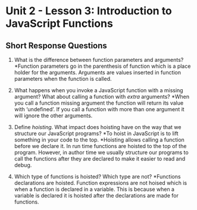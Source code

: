 # Unit 2 - Lesson 3: Introduction to JavaScript Functions
## Short Response Questions

1. What is the difference between function parameters and arguments?
    *Function parameters go in the parenthesis of function which is a place holder for the arguments. Arguments are values inserted in function parameters when the function is called. 

2. What happens when you invoke a JavaScript function with a missing argument? What about calling a function with _extra_ arguments? 
    *When you call a function missing argument the function will return its value with ‘undefined’.  If you call a function with more than one argument it will ignore the other arguments.

3. Define _hoisting_. What impact does hoisting have on the way that we structure our JavaScript programs?
    *To hoist in JavaScript is to lift something in your code to the top.
    *Hoisting allows calling a function before we declare it. In run time functions are hoisted to the top of the program. However, in author time we usually structure our programs to call the functions after they are declared to make it easier to read and debug. 

4. Which type of functions is hoisted? Which type are not?
    *Functions declarations are hoisted. Function expressions are not hoised which is when a function is declared in a variable. This is because when a variable is declared it is hoisted after the declarations are made for functions.  

